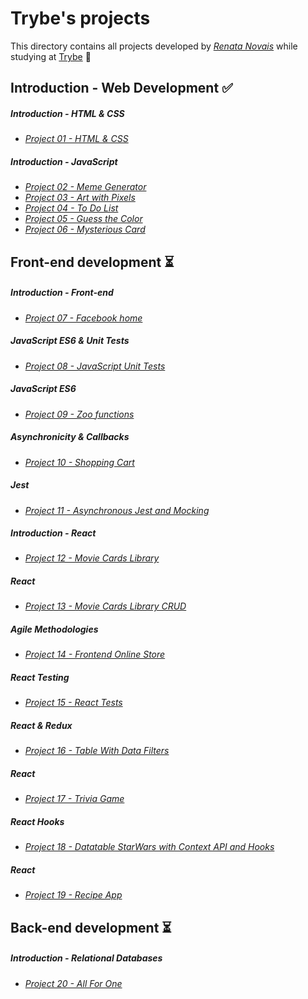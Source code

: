 # Trybe's projects

This directory contains all projects developed by *[Renata Novais](https://renatanovais.github.io/portfolio/renata-novais.html)* while studying at [Trybe](https://www.betrybe.com/) :rocket:

## Introduction - Web Development :white_check_mark:
##### Introduction - HTML & CSS
  * *[Project 01 - HTML & CSS](https://renatanovais.github.io/visa476/)*

##### Introduction - JavaScript
  * *[Project 02 - Meme Generator](https://renatanovais.github.io/meme-generator/)*
  * *[Project 03 - Art with Pixels](https://renatanovais.github.io/make-me-an-artist/)*
  * *[Project 04 - To Do List](https://renatanovais.github.io/to-do-list/)*
  * *[Project 05 - Guess the Color](https://renatanovais.github.io/color-guess/)*
  * *[Project 06 - Mysterious Card](https://renatanovais.github.io/mistery-letter/)*

## Front-end development :hourglass_flowing_sand:
##### Introduction - Front-end
  * *[Project 07 - Facebook home](https://renatanovais.github.io/facebook/)*
##### JavaScript ES6 & Unit Tests
  * *[Project 08 - JavaScript Unit Tests](https://github.com/RenataNovais/Trybe/tree/master/trybe-projects/project08-js-unit-tests)*
##### JavaScript ES6
  * *[Project 09 - Zoo functions](https://github.com/RenataNovais/Trybe/tree/master/trybe-projects/project09-zoo-functions)*
##### Asynchronicity & Callbacks
  * *[Project 10 - Shopping Cart](https://renatanovais.github.io/shopping-cart/)*
##### Jest
  * *[Project 11 - Asynchronous Jest and Mocking](https://github.com/RenataNovais/Trybe/tree/master/trybe-projects/project11-jest)*
##### Introduction - React
  * *[Project 12 - Movie Cards Library](https://github.com/RenataNovais/Trybe/tree/master/trybe-projects/project12-movie-cards-library)*
##### React
  * *[Project 13 - Movie Cards Library CRUD]()*
##### Agile Methodologies
  * *[Project 14 - Frontend Online Store]()*
##### React Testing
  * *[Project 15 - React Tests]()*
##### React & Redux
  * *[Project 16 - Table With Data Filters]()*
##### React
  * *[Project 17 - Trivia Game]()*
##### React Hooks
  * *[Project 18 - Datatable StarWars with Context API and Hooks]()*
##### React
  * *[Project 19 - Recipe App]()*

## Back-end development :hourglass_flowing_sand:
##### Introduction - Relational Databases
  * *[Project 20 - All For One]()*
